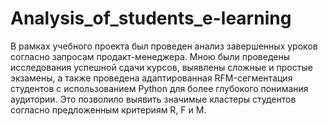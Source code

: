 # Analysis_of_students_e-learning
В рамках учебного проекта был проведен анализ завершенных уроков согласно запросам продакт-менеджера. Мною были проведены исследования успешной сдачи курсов, выявлены сложные и простые экзамены, а также проведена адаптированная RFM-сегментация студентов с использованием Python для более глубокого понимания аудитории. Это позволило выявить значимые кластеры студентов согласно предложенным критериям R, F и M.
